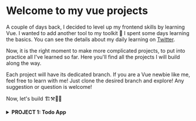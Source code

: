 
# Welcome to my vue projects

A couple of days back, I decided to level up my frontend skills by learning Vue. I wanted to add another tool to my toolkit 🧰
I spent some days learning the basics. You can see the details about my daily learning on [Twitter](https://twitter.com/danylaws/status/1676179173625192449).

Now, it is the right moment to make more complicated projects, to put into practice all I've learned so far. Here you'll find all the projects I will build along the way.

Each project will have its dedicated branch. If you are a Vue newbie like me, feel free to learn with me! Just clone the desired branch and explore! Any suggestion or question is welcome!

Now, let's build 🏗️⚒️🧱🔥

<details>
  <summary><b>PROJECT 1: Todo App</summary>
    The first project I will build is a simple to-do app. Here are the specifications :
    
    -  A todo has an id, a title, and a status (done or not)
</details>


